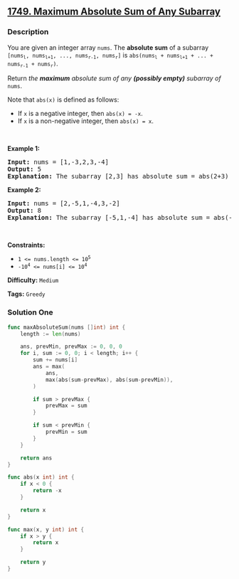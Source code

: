 ## [1749. Maximum Absolute Sum of Any Subarray](https://leetcode.com/problems/maximum-absolute-sum-of-any-subarray/)

### Description

<p>You are given an integer array <code>nums</code>. The <strong>absolute sum</strong> of a subarray <code>[nums<sub>l</sub>, nums<sub>l+1</sub>, ..., nums<sub>r-1</sub>, nums<sub>r</sub>]</code> is <code>abs(nums<sub>l</sub> + nums<sub>l+1</sub> + ... + nums<sub>r-1</sub> + nums<sub>r</sub>)</code>.</p>

<p>Return <em>the <strong>maximum</strong> absolute sum of any <strong>(possibly empty)</strong> subarray of </em><code>nums</code>.</p>

<p>Note that <code>abs(x)</code> is defined as follows:</p>

<ul>
	<li>If <code>x</code> is a negative integer, then <code>abs(x) = -x</code>.</li>
	<li>If <code>x</code> is a non-negative integer, then <code>abs(x) = x</code>.</li>
</ul>

<p>&nbsp;</p>
<p><strong>Example 1:</strong></p>

<pre>
<strong>Input:</strong> nums = [1,-3,2,3,-4]
<strong>Output:</strong> 5
<strong>Explanation:</strong> The subarray [2,3] has absolute sum = abs(2+3) = abs(5) = 5.
</pre>

<p><strong>Example 2:</strong></p>

<pre>
<strong>Input:</strong> nums = [2,-5,1,-4,3,-2]
<strong>Output:</strong> 8
<strong>Explanation:</strong> The subarray [-5,1,-4] has absolute sum = abs(-5+1-4) = abs(-8) = 8.
</pre>

<p>&nbsp;</p>
<p><strong>Constraints:</strong></p>

<ul>
	<li><code>1 &lt;= nums.length &lt;= 10<sup>5</sup></code></li>
	<li><code>-10<sup>4</sup> &lt;= nums[i] &lt;= 10<sup>4</sup></code></li>
</ul>

**Difficulty:** `Medium`

**Tags:** `Greedy`

### Solution One

```go
func maxAbsoluteSum(nums []int) int {
	length := len(nums)

	ans, prevMin, prevMax := 0, 0, 0
	for i, sum := 0, 0; i < length; i++ {
		sum += nums[i]
		ans = max(
			ans,
			max(abs(sum-prevMax), abs(sum-prevMin)),
		)

		if sum > prevMax {
			prevMax = sum
		}

		if sum < prevMin {
			prevMin = sum
		}
	}

	return ans
}

func abs(x int) int {
	if x < 0 {
		return -x
	}

	return x
}

func max(x, y int) int {
	if x > y {
		return x
	}

	return y
}
```

